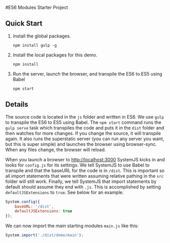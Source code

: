 #ES6 Modules Starter Project

## Quick Start


1. Install the global packages.

    `npm install gulp -g`

2. Install the local packages for this demo.

    `npm install`

3. Run the server, launch the browser, and transpile the ES6 to ES5 using Babel

    `npm start`

## Details

The source code is located in the `js` folder and written in ES6. We use `gulp` to transpile the ES6 to ES5 using Babel. The `npm start` command runs the `gulp serve` task which transpiles the code and puts it in the `dist` folder and then watches for more changes. If you change the source, it will transpile again. It also runs the superstatic server (you can run any server you want, but this is super simple) and launches the browser using browser-sync. When any files change, the browser will reload.

When you launch a browser to [http://localhost:3000](http://localhost:3000) SystemJS kicks in and looks for `config.js` for its settings. We tell SystemJS to use Babel to transpile and that the baseURL for the code is in `/dist`. This is important so all import statements that were written assuming relative pathing in the `src` folder will still work. Finally, we tell SystemJS that import statements by default should assume they end with `.js`. This is accomplished by setting `defaultJSExtensions` to `true`. See below for an example.

```javascript
System.config({
    baseURL: '/dist',
    defaultJSExtensions: true
});
```

We can now import the main starting modules `main.js` like this:

```javascript
System.import('./dist/demo/main');
```
